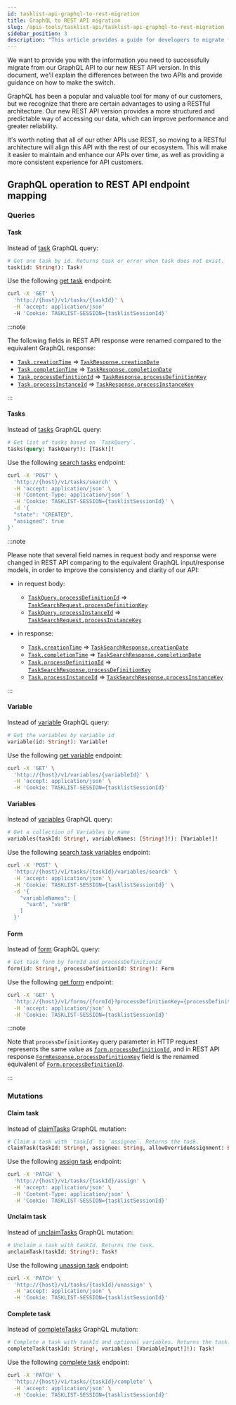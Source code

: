 ```yaml
---
id: tasklist-api-graphql-to-rest-migration
title: GraphQL to REST API migration
slug: /apis-tools/tasklist-api/tasklist-api-graphql-to-rest-migration
sidebar_position: 3
description: "This article provides a guide for developers to migrate from GraphQL to REST API seamlessly."
---
```


We want to provide you with the information you need to successfully migrate from our GraphQL API
to our new REST API version. In this document, we'll explain the differences between the two APIs
and provide guidance on how to make the switch.

GraphQL has been a popular and valuable tool for many of our customers, but we recognize that there are
certain advantages to using a RESTful architecture. Our new REST API version provides a more structured
and predictable way of accessing our data, which can improve performance and greater reliability.

It's worth noting that all of our other APIs use REST, so moving to a RESTful architecture will align this API
with the rest of our ecosystem. This will make it easier to maintain and enhance our APIs over time,
as well as providing a more consistent experience for API customers.

## GraphQL operation to REST API endpoint mapping

### Queries

#### Task

Instead of [task](/apis-tools/tasklist-api/queries/task.mdx) GraphQL query:

```graphql
# Get one task by id. Returns task or error when task does not exist.
task(id: String!): Task!
```

Use the following [get task](/apis-tools/tasklist-api-rest/controllers/tasklist-api-rest-task-controller.md#get-task) endpoint:

```bash
curl -X 'GET' \
  'http://{host}/v1/tasks/{taskId}' \
  -H 'accept: application/json'
  -H 'Cookie: TASKLIST-SESSION={tasklistSessionId}'
```

:::note

The following fields in REST API response were renamed compared to the equivalent GraphQL response:

- [`Task.creationTime`](/apis-tools/tasklist-api/objects/task.mdx#code-style-fontweight-normal-taskbcreationtimebcodestring--) ⇒ [`TaskResponse.creationDate`](/apis-tools/tasklist-api-rest/schemas/responses/task-response.mdx#code-style-fontweight-normal-taskresponsebcreationdatebcodestring-)
- [`Task.completionTime`](/apis-tools/tasklist-api/objects/task.mdx#code-style-fontweight-normal-taskbcompletiontimebcodestring-) ⇒ [`TaskResponse.completionDate`](/apis-tools/tasklist-api-rest/schemas/responses/task-response.mdx#code-style-fontweight-normal-taskresponsebcompletiondatebcodestring)
- [`Task.processDefinitionId`](/apis-tools/tasklist-api/objects/task.mdx#code-style-fontweight-normal-taskbprocessdefinitionidbcodestring-) ⇒ [`TaskResponse.processDefinitionKey`](/apis-tools/tasklist-api-rest/schemas/responses/task-response.mdx#code-style-fontweight-normal-taskresponsebprocessdefinitionkeybcodestring)
- [`Task.processInstanceId`](/apis-tools/tasklist-api/objects/task.mdx#code-style-fontweight-normal-taskbprocessinstanceidbcodestring-) ⇒ [`TaskResponse.processInstanceKey`](/apis-tools/tasklist-api-rest/schemas/responses/task-response.mdx#code-style-fontweight-normal-taskresponsebprocessinstancekeybcodestring)

:::

#### Tasks

Instead of [tasks](/apis-tools/tasklist-api/queries/tasks.mdx) GraphQL query:

```graphql
# Get list of tasks based on `TaskQuery`.
tasks(query: TaskQuery!): [Task!]!
```

Use the following [search tasks](/apis-tools/tasklist-api-rest/controllers/tasklist-api-rest-task-controller.md#search-tasks) endpoint:

```bash
curl -X 'POST' \
  'http://{host}/v1/tasks/search' \
  -H 'accept: application/json' \
  -H 'Content-Type: application/json' \
  -H 'Cookie: TASKLIST-SESSION={tasklistSessionId}' \
  -d '{
  "state": "CREATED",
  "assigned": true
}'
```

:::note

Please note that several field names in request body and response were changed in REST API comparing to the equivalent GraphQL input/response models, in order to improve the consistency and clarity of our API:

- in request body:
  - [`TaskQuery.processDefinitionId`](/apis-tools/tasklist-api/inputs/task-query.mdx#code-style-fontweight-normal-taskquerybprocessdefinitionidbcodestring-) ⇒ [`TaskSearchRequest.processDefinitionKey`](/apis-tools/tasklist-api-rest/schemas/requests/task-search-request.mdx#code-style-fontweight-normal-tasksearchrequestbprocessdefinitionkeybcodestring)
  - [`TaskQuery.processInstanceId`](/apis-tools/tasklist-api/inputs/task-query.mdx#code-style-fontweight-normal-taskquerybprocessinstanceidbcodestring-) ⇒ [`TaskSearchRequest.processInstanceKey`](/apis-tools/tasklist-api-rest/schemas/requests/task-search-request.mdx#code-style-fontweight-normal-tasksearchrequestbprocessinstancekeybcodestring)

- in response:
  - [`Task.creationTime`](/apis-tools/tasklist-api/objects/task.mdx#code-style-fontweight-normal-taskbcreationtimebcodestring--) ⇒ [`TaskSearchResponse.creationDate`](/apis-tools/tasklist-api-rest/schemas/responses/task-search-response.mdx#code-style-fontweight-normal-tasksearchresponsebcreationdatebcodestring-)
  - [`Task.completionTime`](/apis-tools/tasklist-api/objects/task.mdx#code-style-fontweight-normal-taskbcompletiontimebcodestring-) ⇒ [`TaskSearchResponse.completionDate`](/apis-tools/tasklist-api-rest/schemas/responses/task-search-response.mdx#code-style-fontweight-normal-tasksearchresponsebcompletiondatebcodestring)
  - [`Task.processDefinitionId`](/apis-tools/tasklist-api/objects/task.mdx#code-style-fontweight-normal-taskbprocessdefinitionidbcodestring-) ⇒ [`TaskSearchResponse.processDefinitionKey`](/apis-tools/tasklist-api-rest/schemas/responses/task-search-response.mdx#code-style-fontweight-normal-tasksearchresponsebprocessdefinitionkeybcodestring)
  - [`Task.processInstanceId`](/apis-tools/tasklist-api/objects/task.mdx#code-style-fontweight-normal-taskbprocessinstanceidbcodestring-) ⇒ [`TaskSearchResponse.processInstanceKey`](/apis-tools/tasklist-api-rest/schemas/responses/task-search-response.mdx#code-style-fontweight-normal-tasksearchresponsebprocessinstancekeybcodestring)

:::

#### Variable

Instead of [variable](/apis-tools/tasklist-api/queries/variable.mdx) GraphQL query:

```graphql
# Get the variables by variable id
variable(id: String!): Variable!
```

Use the following [get variable](/apis-tools/tasklist-api-rest/controllers/tasklist-api-rest-variables-controller.md#get-variable) endpoint:

```bash
curl -X 'GET' \
  'http://{host}/v1/variables/{variableId}' \
  -H 'accept: application/json' \
  -H 'Cookie: TASKLIST-SESSION={tasklistSessionId}'
```

#### Variables

Instead of [variables](/apis-tools/tasklist-api/queries/variables.mdx) GraphQL query:

```graphql
# Get a collection of Variables by name
variables(taskId: String!, variableNames: [String!]!): [Variable!]!
```

Use the following [search task variables](/apis-tools/tasklist-api-rest/controllers/tasklist-api-rest-task-controller.md#search-task-variables) endpoint:

```bash
curl -X 'POST' \
  'http://{host}/v1/tasks/{taskId}/variables/search' \
  -H 'accept: application/json' \
  -H 'Cookie: TASKLIST-SESSION={tasklistSessionId}' \
  -d '{
    "variableNames": [
      "varA", "varB"
    ]
  }'
```

#### Form

Instead of [form](/apis-tools/tasklist-api/queries/form.mdx) GraphQL query:

```graphql
# Get task form by formId and processDefinitionId
form(id: String!, processDefinitionId: String!): Form
```

Use the following [get form](/apis-tools/tasklist-api-rest/controllers/tasklist-api-rest-form-controller.md#get-form) endpoint:

```bash
curl -X 'GET' \
  'http://{host}/v1/forms/{formId}?processDefinitionKey={processDefinitionKey}' \
  -H 'accept: application/json' \
  -H 'Cookie: TASKLIST-SESSION={tasklistSessionId}'
```

:::note

Note that `processDefinitionKey` query parameter in HTTP request represents the same value as [`form.processDefinitionId`](/apis-tools/tasklist-api/queries/form.mdx#code-style-fontweight-normal-formbprocessdefinitionidbcodestring--),
and in REST API response [`FormResponse.processDefinitionKey`](/apis-tools/tasklist-api-rest/schemas/responses/form-response.mdx#code-style-fontweight-normal-formresponsebprocessdefinitionkeybcodestring-) field
is the renamed equivalent of [`Form.processDefinitionId`](/apis-tools/tasklist-api/objects/form.mdx#code-style-fontweight-normal-formbprocessdefinitionidbcodestring--).

:::

### Mutations

#### Claim task

Instead of [claimTasks](/apis-tools/tasklist-api/mutations/claim-task.mdx) GraphQL mutation:

```graphql
# Claim a task with `taskId` to `assignee`. Returns the task.
claimTask(taskId: String!, assignee: String, allowOverrideAssignment: Boolean): Task!
```

Use the following [assign task](/apis-tools/tasklist-api-rest/controllers/tasklist-api-rest-task-controller.md#assign-task) endpoint:

```bash
curl -X 'PATCH' \
  'http://{host}/v1/tasks/{taskId}/assign' \
  -H 'accept: application/json' \
  -H 'Content-Type: application/json' \
  -H 'Cookie: TASKLIST-SESSION={tasklistSessionId}'
```

#### Unclaim task

Instead of [unclaimTasks](/apis-tools/tasklist-api/mutations/unclaim-task.mdx) GraphQL mutation:

```graphql
# Unclaim a task with taskId. Returns the task.
unclaimTask(taskId: String!): Task!
```

Use the following [unassign task](/apis-tools/tasklist-api-rest/controllers/tasklist-api-rest-task-controller.md#unassign-task) endpoint:

```bash
curl -X 'PATCH' \
  'http://{host}/v1/tasks/{taskId}/unassign' \
  -H 'accept: application/json' \
  -H 'Cookie: TASKLIST-SESSION={tasklistSessionId}'
```

#### Complete task

Instead of [completeTasks](/apis-tools/tasklist-api/mutations/complete-task.mdx) GraphQL mutation:

```graphql
# Complete a task with taskId and optional variables. Returns the task.
completeTask(taskId: String!, variables: [VariableInput!]!): Task!
```

Use the following [complete task](/apis-tools/tasklist-api-rest/controllers/tasklist-api-rest-task-controller.md#complete-task) endpoint:

```bash
curl -X 'PATCH' \
  'http://{host}/v1/tasks/{taskId}/complete' \
  -H 'accept: application/json' \
  -H 'Cookie: TASKLIST-SESSION={tasklistSessionId}'
```
